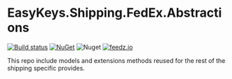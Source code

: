 # EasyKeys.Shipping.FedEx.Abstractions

[![Build status](https://ci.appveyor.com/api/projects/status/xp52rbpa9vmr1ck9?svg=true)](https://ci.appveyor.com/project/easykeys/easykeys-shipping)
[![NuGet](https://img.shields.io/nuget/v/EasyKeys.Shipping.FedEx.Abstractions.svg)](https://www.nuget.org/packages?q=EasyKeys.Shipping.FedEx.Abstractions)
![Nuget](https://img.shields.io/nuget/dt/EasyKeys.Shipping.FedEx.Abstractions)
[![feedz.io](https://img.shields.io/badge/endpoint.svg?url=https://f.feedz.io/easykeys/core/shield/EasyKeys.Shipping.FedEx.Abstractions/latest)](https://f.feedz.io/easykeys/core/packages/EasyKeys.Shipping.FedEx.Abstractions/latest/download)


This repo include models and extensions methods reused for the rest of the shipping specific provides.
